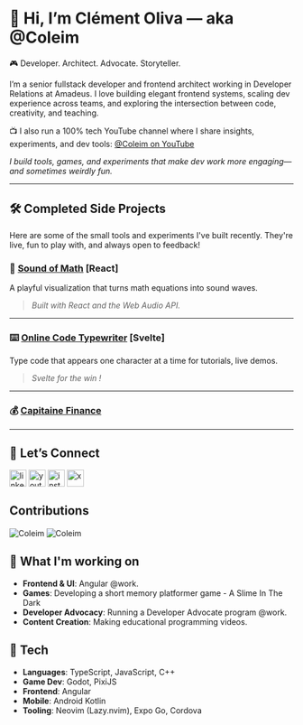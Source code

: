 # 👋 Hi, I’m Clément Oliva — aka @Coleim

🎮 Developer. Architect. Advocate. Storyteller.

I’m a senior fullstack developer and frontend architect working in Developer Relations at Amadeus. I love building elegant frontend systems, scaling dev experience across teams, and exploring the intersection between code, creativity, and teaching.

📺 I also run a 100% tech YouTube channel where I share insights, experiments, and dev tools:
[@Coleim on YouTube](https://www.youtube.com/@Coleim)


*I build tools, games, and experiments that make dev work more engaging—and sometimes weirdly fun.*



---

## 🛠️ Completed Side Projects

Here are some of the small tools and experiments I've built recently. They're live, fun to play with, and always open to feedback!

### 🎹 [Sound of Math](https://sound-of-math.onrender.com/) [React]
A playful visualization that turns math equations into sound waves.

> *Built with React and the Web Audio API.*

---

### ⌨️ [Online Code Typewriter](https://online-code-typewriter.onrender.com/) [Svelte]
Type code that appears one character at a time for tutorials, live demos.
> *Svelte for the win !*

---

### 💰 [Capitaine Finance](https://capitaine-finance.onrender.com/)

---


## 💬 Let’s Connect

<a href="https://www.linkedin.com/in/clement-oliva/" target="blank"><img align="center" src="https://github.com/user-attachments/assets/3078ceee-48fb-4e56-9b97-e9114ffec966" alt="linkedin" height="30"/></a>
<a href="https://www.youtube.com/@Coleim" target="blank"><img align="center" src="https://github.com/user-attachments/assets/a9b759e0-3803-461a-b1ac-94930961434d" alt="youtube" height="30"/></a>
<a href="https://www.instagram.com/clementoliva" target="blank"><img align="center" src="https://github.com/user-attachments/assets/797024b3-bce6-47f9-9c6d-31bb63507805" alt="instagram" height="30"/></a>
<a href="https://x.com/coleim_ninja" target="blank"><img align="center" src="https://github.com/user-attachments/assets/4132bcde-55d1-4d4f-835e-6eaf385d22a9" alt="x" height="30"/></a>


## Contributions
<img align="center" src="https://github-readme-stats.vercel.app/api?username=Coleim&show_icons=true&locale=en" alt="Coleim" />
<img align="center" src="https://github-readme-stats.vercel.app/api/top-langs?username=Coleim&show_icons=true&locale=en&layout=compact" alt="Coleim" />

## 🔭 What I'm working on
- **Frontend & UI**: Angular @work.
- **Games**: Developing a short memory platformer game - A Slime In The Dark
- **Developer Advocacy**: Running a Developer Advocate program @work.
- **Content Creation**: Making educational programming videos.

## 🌱  Tech
- **Languages**: TypeScript, JavaScript, C++
- **Game Dev**: Godot, PixiJS
- **Frontend**: Angular
- **Mobile**: Android Kotlin
- **Tooling**: Neovim (Lazy.nvim), Expo Go, Cordova



